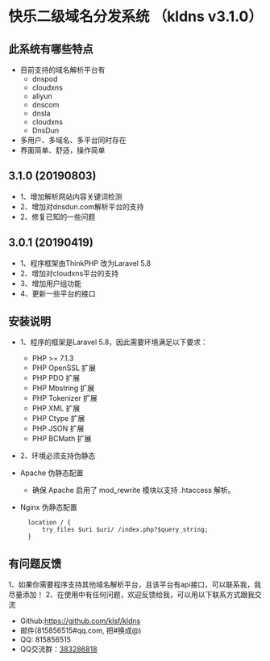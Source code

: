 # 快乐二级域名分发系统 （kldns v3.1.0）

## 此系统有哪些特点
* 目前支持的域名解析平台有
    *  dnspod
    *  cloudxns
    *  aliyun
    *  dnscom
    *  dnsla
    *  cloudxns
    *  DnsDun
* 多用户、多域名、多平台同时存在
* 界面简单、舒适，操作简单
## 3.1.0 (20190803)
* 1、增加解析网站内容关键词检测
* 2、增加对dnsdun.com解析平台的支持
* 2、修复已知的一些问题
## 3.0.1 (20190419)
* 1、程序框架由ThinkPHP 改为Laravel 5.8
* 2、增加对cloudxns平台的支持
* 3、增加用户组功能
* 4、更新一些平台的接口

## 安装说明
* 1、程序的框架是Laravel 5.8，因此需要环境满足以下要求：
    * PHP >= 7.1.3
    * PHP OpenSSL 扩展
    * PHP PDO 扩展
    * PHP Mbstring 扩展
    * PHP Tokenizer 扩展
    * PHP XML 扩展
    * PHP Ctype 扩展
    * PHP JSON 扩展
    * PHP BCMath 扩展
* 2、环境必须支持伪静态

* Apache 伪静态配置
    * 确保 Apache 启用了 mod_rewrite 模块以支持 .htaccess 解析。
* Nginx 伪静态配置

        location / {
            try_files $uri $uri/ /index.php?$query_string;
        }

## 有问题反馈
1、如果你需要程序支持其他域名解析平台，且该平台有api接口，可以联系我，我尽量添加！
2、在使用中有任何问题，欢迎反馈给我，可以用以下联系方式跟我交流

* Github:https://github.com/klsf/kldns
* 邮件(815856515#qq.com, 把#换成@)
* QQ: 815856515
* QQ交流群：[383286818](http://shang.qq.com/wpa/qunwpa?idkey=5c50f31eb84481f05bbbeca6a0759a2e9763118f04dce5c6ca2e23652cb2a58b")